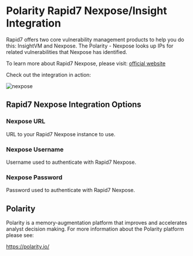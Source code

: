 # Polarity Rapid7 Nexpose/Insight Integration

Rapid7 offers two core vulnerability management products to help you do this: InsightVM and Nexpose. The Polarity - Nexpose looks up IPs for related vulnerabilities that Nexpose has identified.


To learn more about Rapid7 Nexpose, please visit: [official website](https://www.rapid7.com/products/nexpose/)

Check out the integration in action:

![nexpose](https://user-images.githubusercontent.com/22529325/61380635-be5f4500-a877-11e9-939b-98bfa9235de2.gif)


## Rapid7 Nexpose Integration Options

### Nexpose URL

URL to your Rapid7 Nexpose instance to use.

### Nexpose Username

Username used to authenticate with Rapid7 Nexpose.

### Nexpose Password

Password used to authenticate with Rapid7 Nexpose.

## Polarity

Polarity is a memory-augmentation platform that improves and accelerates analyst decision making.  For more information about the Polarity platform please see:

https://polarity.io/
